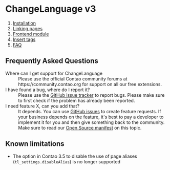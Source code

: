 
# ChangeLanguage v3

1. [Installation](installation.md)
2. [Linking pages](pages.md)
3. [Frontend module](frontend-module.md)
4. [Insert tags](inserttags.md)
5. [FAQ](faq.md)


## Frequently Asked Questions

<dl>

<dt>Where can I get support for ChangeLanguage</dt>
<dd>Please use the official Contao community forums at
    https://community.contao.org for support on all our free extensions.</dd>

<dt>I have found a bug, where do I report it?</dt>
<dd>Please use the <a href="https://github.com/terminal42/contao-changelanguage/issues" target="_blank">GitHub issue tracker</a>
    to report bugs. Please make sure to first check if the problem has already been reported.</dd>

<dt>I need feature X, can you add that?</dt>
<dd>It depends. You can use <a href="https://github.com/terminal42/contao-changelanguage/issues" target="_blank">GitHub issues</a>
    to create feature requests. If your business depends on the feature, it's
    best to pay a developer to implement it for you and then give something back
    to the community.
    Make sure to read our <a href="https://www.terminal42.ch/en/open-source.html" target="_blank">Open Source manifest</a> on this topic.</dd>

</dl>

## Known limitations

- The option in Contao 3.5 to disable the use of page aliases
  (`tl_settings.disableAlias`) is no longer supported

